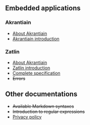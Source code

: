 <!-- title: Documents -->


## Embedded applications
### Akrantiain

- [About Akrantiain](document/akrantiain/overview)
- [Akrantiain introduction](document/akrantiain/introduction)

### Zatlin

- [About Akrantiain](document/zatlin/overview)
- [Zatlin introduction](document/zatlin/introduction)
- [Complete specification](document/zatlin/syntax)
- ~~Errors~~

## Other documentations

- ~~Available Markdown syntaxes~~
- ~~Introduction to regular expressions~~
- [Privacy policy](document/other/privacy)